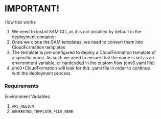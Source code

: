 # IMPORTANT!

How this works

1. We need to install SAM CLI, as it is not installed by default in the deployment container
2. Once we clone the SAM templates, we need to convert them into CloudFormation templates
3. The template is pre-configured to deploy a CloudFormation template of a specific name. As such we need to ensure that the name is set as an environment variable, or hardcoded in the custom flow (env0.yaml file)
4. env0+CloudFormation will look for this .yaml file in order to continue with the deployment process


### Requirements
Environment Variables
1. `AWS_REGION`
2. `GENERATED_TEMPLATE_FILE_NAME`